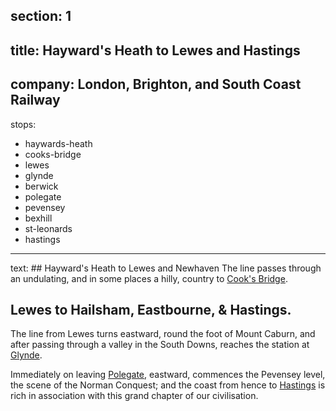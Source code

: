 ﻿section: 1
----
title: Hayward's Heath to Lewes and Hastings
----
company: London, Brighton, and South Coast Railway
----
stops:
- haywards-heath
- cooks-bridge
- lewes
- glynde
- berwick
- polegate
- pevensey
- bexhill
- st-leonards
- hastings
----
text: ## Hayward's Heath to Lewes and Newhaven
The line passes through an undulating, and in some places a hilly, country to [Cook's Bridge](/stations/cooks-bridge).

## Lewes to Hailsham, Eastbourne, & Hastings.
The line from Lewes turns eastward, round the foot of Mount Caburn, and after passing through a valley in the South Downs, reaches the station at [Glynde](/stations/glynde).

Immediately on leaving [Polegate](/stations/polegate), eastward, commences the Pevensey level, the scene of the Norman Conquest; and the coast from hence to [Hastings](/stations/hastings) is rich in association with this grand chapter of our civilisation.
